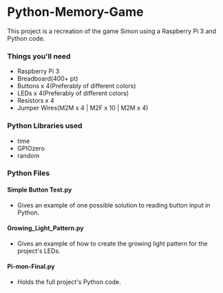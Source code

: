 # Python-Memory-Game

This project is a recreation of the game Simon using a Raspberry Pi 3 and Python code. 

### Things you'll need
- Raspberry Pi 3
- Breadboard(400+ pt)
- Buttons x 4(Preferably of different colors)
- LEDs x 4(Preferably of different colors)
- Resistors x 4
- Jumper Wires(M2M x 4 | M2F x 10 | M2M x 4)


### Python Libraries used
- time 
- GPIOzero
- random


### Python Files
#### Simple Button Test.py
- Gives an example of one possible solution to reading button input in Python.

#### Growing_Light_Pattern.py
- Gives an example of how to create the growing light pattern for the project's LEDs.

#### Pi-mon-Final.py
- Holds the full project's Python code.

